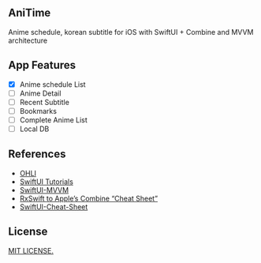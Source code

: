## AniTime
Anime schedule, korean subtitle for iOS with SwiftUI + Combine and MVVM architecture

## App Features
- [x] Anime schedule List
- [ ] Anime Detail
- [ ] Recent Subtitle
- [ ] Bookmarks
- [ ] Complete Anime List
- [ ] Local DB

## References
* [OHLI](https://ohli.moe)
* [SwiftUI Tutorials](https://developer.apple.com/tutorials/swiftui)
* [SwiftUI-MVVM](https://github.com/kitasuke/SwiftUI-MVVM)
* [RxSwift to Apple’s Combine “Cheat Sheet”](https://medium.com/gett-engineering/rxswift-to-apples-combine-cheat-sheet-e9ce32b14c5b)
* [SwiftUI-Cheat-Sheet](https://github.com/SimpleBoilerplates/SwiftUI-Cheat-Sheet)


## License
[MIT LICENSE.](https://github.com/PangMo5/AniTime/blob/master/LICENSE)
